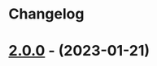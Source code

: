 # Changelog


# [2.0.0](https://github.com/akki0256/discord-interaction/compare/v1.0.1...v2.0.0) - (2023-01-21)